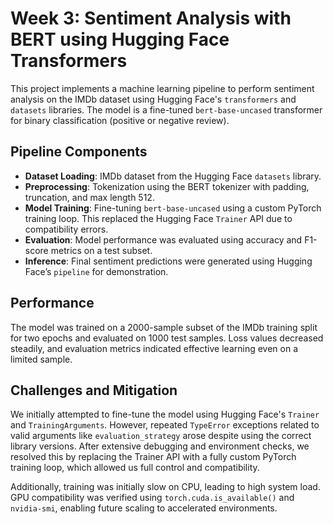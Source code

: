 # Week 3: Sentiment Analysis with BERT using Hugging Face Transformers

This project implements a machine learning pipeline to perform sentiment analysis on the IMDb dataset using Hugging Face's `transformers` and `datasets` libraries. The model is a fine-tuned `bert-base-uncased` transformer for binary classification (positive or negative review).

## Pipeline Components

- **Dataset Loading**: IMDb dataset from the Hugging Face `datasets` library.
- **Preprocessing**: Tokenization using the BERT tokenizer with padding, truncation, and max length 512.
- **Model Training**: Fine-tuning `bert-base-uncased` using a custom PyTorch training loop. This replaced the Hugging Face `Trainer` API due to compatibility errors.
- **Evaluation**: Model performance was evaluated using accuracy and F1-score metrics on a test subset.
- **Inference**: Final sentiment predictions were generated using Hugging Face’s `pipeline` for demonstration.

## Performance

The model was trained on a 2000-sample subset of the IMDb training split for two epochs and evaluated on 1000 test samples. Loss values decreased steadily, and evaluation metrics indicated effective learning even on a limited sample.

## Challenges and Mitigation

We initially attempted to fine-tune the model using Hugging Face's `Trainer` and `TrainingArguments`. However, repeated `TypeError` exceptions related to valid arguments like `evaluation_strategy` arose despite using the correct library versions. After extensive debugging and environment checks, we resolved this by replacing the Trainer API with a fully custom PyTorch training loop, which allowed us full control and compatibility.

Additionally, training was initially slow on CPU, leading to high system load. GPU compatibility was verified using `torch.cuda.is_available()` and `nvidia-smi`, enabling future scaling to accelerated environments.
